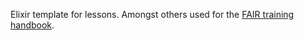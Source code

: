 Elixir template for lessons. Amongst others used for the [FAIR training handbook](https://elixir-fair-training.github.io/FAIR-training-handbook/). 